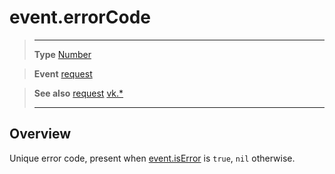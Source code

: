 # event.errorCode

> --------------------- ------------------------------------------------------------------------------------------
> __Type__              [Number](https://docs.coronalabs.com/api/type/Number.html)

> __Event__             [request](/plugin/vk/event/request/index.md)

> __See also__          [request](/plugin/vk/event/request/index.md)
>						[vk.*](/plugin/vk/index.md)
> --------------------- ------------------------------------------------------------------------------------------

## Overview

Unique error code, present when [event.isError](/plugin/vk/event/request/isError.md) is `true`, `nil` otherwise.
